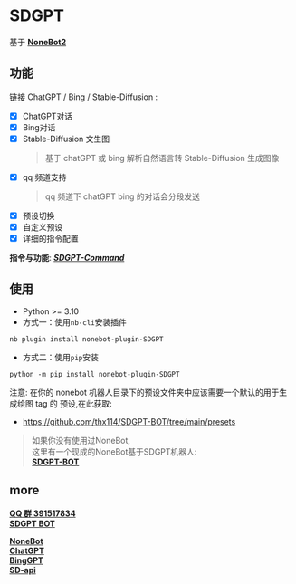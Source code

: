 # SDGPT 
基于 **[NoneBot2](https://v2.nonebot.dev/)** 
  
 
## 功能
链接 ChatGPT / Bing / Stable-Diffusion  :   
- [x] ChatGPT对话 
- [x] Bing对话
- [x] Stable-Diffusion 文生图  
  > 基于 chatGPT 或 bing 解析自然语言转 Stable-Diffusion 生成图像
- [x] qq 频道支持 
  > qq 频道下 chatGPT bing 的对话会分段发送
- [x] 预设切换
- [x] 自定义预设
- [x] 详细的指令配置

 **指令与功能**: [***SDGPT-Command***](https://github.com/thx114/SDGPT/wiki/%E6%8C%87%E4%BB%A4-%E4%B8%8E-%E5%8A%9F%E8%83%BD)
## 使用

- Python >= 3.10
- 方式一：使用`nb-cli`安装插件  
```
nb plugin install nonebot-plugin-SDGPT
```
- 方式二：使用`pip`安装
```
python -m pip install nonebot-plugin-SDGPT
```

注意: 在你的 nonebot 机器人目录下的预设文件夹中应该需要一个默认的用于生成绘图 tag 的 预设,在此获取: 
- https://github.com/thx114/SDGPT-BOT/tree/main/presets

> 如果你没有使用过NoneBot,  
> 这里有一个现成的NoneBot基于SDGPT机器人:  
> [**SDGPT-BOT**](https://github.com/thx114/SDGPT-BOT)
>
## more

[**QQ 群 391517834**](https://jq.qq.com/?_wv=1027&k=eKsgovej)  
[**SDGPT BOT**](https://github.com/thx114/SDGPT-BOT)  
   
[**NoneBot**](https://v2.nonebot.dev/)  
[**ChatGPT**](https://github.com/acheong08/ChatGPT)  
[**BingGPT**](https://github.com/dice2o/BingGPT)  
[**SD-api**](https://github.com/mix1009/sdwebuiapi)  
